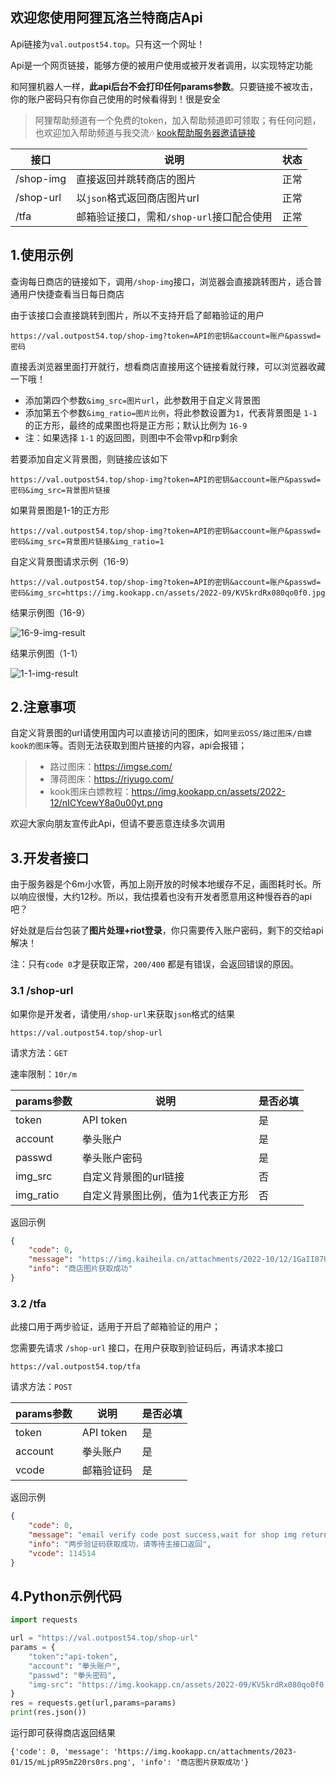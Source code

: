 ## 欢迎您使用阿狸瓦洛兰特商店Api

Api链接为`val.outpost54.top`。只有这一个网址！

Api是一个网页链接，能够方便的被用户使用或被开发者调用，以实现特定功能

和阿狸机器人一样，**此api后台不会打印任何params参数**。只要链接不被攻击，你的账户密码只有你自己使用的时候看得到！很是安全

> 阿狸帮助频道有一个免费的token，加入帮助频道即可领取；有任何问题，也欢迎加入帮助频道与我交流🎶
> [kook帮助服务器邀请链接](https://kook.top/gpbTwZ)

| 接口 | 说明                  | 状态 |
| ---------- | --------------------- | -------- |
| /shop-img  | 直接返回并跳转商店的图片  | 正常   |
| /shop-url  | 以`json`格式返回商店图片url  | 正常   |
| /tfa  | 邮箱验证接口，需和`/shop-url`接口配合使用 | 正常   |


## 1.使用示例

查询每日商店的链接如下，调用`/shop-img`接口，浏览器会直接跳转图片，适合普通用户快捷查看当日每日商店

由于该接口会直接跳转到图片，所以不支持开启了邮箱验证的用户

~~~
https://val.outpost54.top/shop-img?token=API的密钥&account=账户&passwd=密码
~~~

直接丢浏览器里面打开就行，想看商店直接用这个链接看就行辣，可以浏览器收藏一下哦！

* 添加第四个参数`&img_src=图片url`，此参数用于自定义背景图
* 添加第五个参数`&img_ratio=图片比例`，将此参数设置为`1`，代表背景图是 `1-1` 的正方形，最终的成果图也将是正方形；默认比例为 `16-9`
* 注：如果选择 `1-1` 的返回图，则图中不会带vp和rp剩余


若要添加自定义背景图，则链接应该如下
~~~
https://val.outpost54.top/shop-img?token=API的密钥&account=账户&passwd=密码&img_src=背景图片链接
~~~

如果背景图是1-1的正方形
~~~
https://val.outpost54.top/shop-img?token=API的密钥&account=账户&passwd=密码&img_src=背景图片链接&img_ratio=1
~~~

自定义背景图请求示例（16-9）

~~~
https://val.outpost54.top/shop-img?token=API的密钥&account=账户&passwd=密码&img_src=https://img.kookapp.cn/assets/2022-09/KV5krdRx080qo0f0.jpg
~~~

结果示例图（16-9）

<img src="https://img.kookapp.cn/assets/2023-01/2Vffq4s9rX1ry0zj.png" weight="400px" alt="16-9-img-result">

结果示例图（1-1）

<img src="https://img.kookapp.cn/attachments/2023-01/15/JR3hnXIab60rs0rs.png" weight="300px" hight ="300px" alt="1-1-img-result">

## 2.注意事项

自定义背景图的url请使用国内可以直接访问的图床，如`阿里云OSS/路过图床/白嫖kook的图床`等。否则无法获取到图片链接的内容，api会报错；

> * 路过图床：https://imgse.com/
> * 薄荷图床：https://riyugo.com/
> * kook图床白嫖教程：https://img.kookapp.cn/assets/2022-12/nICYcewY8a0u00yt.png

欢迎大家向朋友宣传此Api，但请不要恶意连续多次调用

## 3.开发者接口

由于服务器是个6m小水管，再加上刚开放的时候本地缓存不足，画图耗时长。所以响应很慢，大约12秒。所以，我估摸着也没有开发者愿意用这种慢吞吞的api吧？

好处就是后台包装了**图片处理+riot登录**，你只需要传入账户密码，剩下的交给api解决！

注：只有`code 0`才是获取正常，`200/400` 都是有错误，会返回错误的原因。

### 3.1 /shop-url

如果你是开发者，请使用`/shop-url`来获取`json`格式的结果

~~~
https://val.outpost54.top/shop-url
~~~

请求方法：`GET`

速率限制：`10r/m`

| params参数 | 说明                  | 是否必填 |
| ---------- | --------------------- | -------- |
| token      | API token             | 是       |
| account    | 拳头账户              | 是       |
| passwd     | 拳头账户密码          | 是       |
| img_src    | 自定义背景图的url链接 | 否       |
| img_ratio    | 自定义背景图比例，值为1代表正方形 | 否       |

返回示例

~~~json
{
    "code": 0, 
    "message": "https://img.kaiheila.cn/attachments/2022-10/12/1GaII87UTd0zk0k0.png", 
    "info": "商店图片获取成功"
}
~~~

### 3.2 /tfa

此接口用于两步验证，适用于开启了邮箱验证的用户；

您需要先请求 `/shop-url` 接口，在用户获取到验证码后，再请求本接口

~~~
https://val.outpost54.top/tfa
~~~

请求方法：`POST`

| params参数 | 说明                  | 是否必填 |
| ---------- | --------------------- | -------- |
| token      | API token             | 是       |
| account    | 拳头账户              | 是       |
| vcode   | 邮箱验证码 | 是       |

返回示例

~~~json
{
    "code": 0, 
    "message": "email verify code post success,wait for shop img return", 
    "info": "两步验证码获取成功，请等待主接口返回",
    "vcode": 114514
}
~~~


## 4.Python示例代码

~~~python
import requests

url = "https://val.outpost54.top/shop-url"
params = {
    "token":"api-token",
    "account": "拳头账户",
    "passwd": "拳头密码",
    "img-src": "https://img.kookapp.cn/assets/2022-09/KV5krdRx080qo0f0.jpg"
}
res = requests.get(url,params=params)
print(res.json())
~~~

运行即可获得商店返回结果

~~~~
{'code': 0, 'message': 'https://img.kookapp.cn/attachments/2023-01/15/mLjpR95mZ20rs0rs.png', 'info': '商店图片获取成功'}
~~~~


